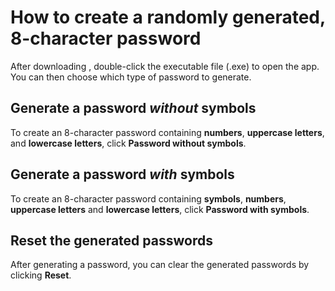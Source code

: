 # How to create a randomly generated, 8-character password

After downloading [<passGen>](), double-click the executable file (.exe) to open the app. You can then choose which type of password to generate.

## Generate a password *without* symbols

To create an 8-character password containing **numbers**, **uppercase letters**, and **lowercase letters**, click **Password without symbols**.
<SCREENSHOT>

## Generate a password *with* symbols

To create an 8-character password containing **symbols**, **numbers**, **uppercase letters** and **lowercase letters**, click **Password with symbols**.
<SCREENSHOT>

## Reset the generated passwords
After generating a password, you can clear the generated passwords by clicking **Reset**.